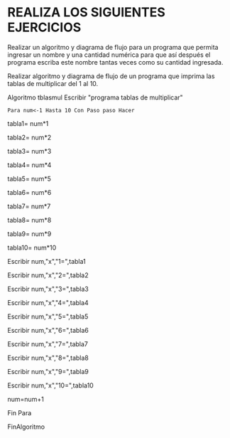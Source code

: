 # REALIZA LOS SIGUIENTES EJERCICIOS

Realizar un algoritmo y diagrama de flujo para un programa que permita ingresar un nombre y una cantidad numérica para que así después el programa escriba este nombre tantas veces como su cantidad ingresada.

Realizar algoritmo y diagrama de flujo de un programa que imprima las tablas de multiplicar del 1 al 10.

Algoritmo tblasmul
	Escribir "programa tablas de multiplicar"
	
	Para num<-1 Hasta 10 Con Paso paso Hacer
  
tabla1= num*1

tabla2= num*2

tabla3= num*3

tabla4= num*4

tabla5= num*5

tabla6= num*6

tabla7= num*7

tabla8= num*8

tabla9= num*9

tabla10= num*10

Escribir num,"x","1=",tabla1

Escribir num,"x","2=",tabla2

Escribir num,"x","3=",tabla3

Escribir num,"x","4=",tabla4

Escribir num,"x","5=",tabla5

Escribir num,"x","6=",tabla6

Escribir num,"x","7=",tabla7

Escribir num,"x","8=",tabla8

Escribir num,"x","9=",tabla9

Escribir num,"x","10=",tabla10

num=num+1

Fin Para

FinAlgoritmo




